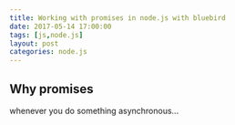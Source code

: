 ```yaml
---
title: Working with promises in node.js with bluebird
date: 2017-05-14 17:00:00
tags: [js,node.js]
layout: post
categories: node.js
---
```




<!-- more -->

## Why promises

whenever you do something asynchronous...

<!-- 

notes:

yes using bluebird in place of nodes naive promise support makes sense

http://stackoverflow.com/questions/34960886/are-there-still-reasons-to-use-promise-libraries-like-q-or-bluebird-now-that-we

moz keywords:

node js promises : 51 - 100
bluebird meaning : 101 - 200
promises nodejs : 101 - 200
promise nodejs : 201 - 500
bluebird promises : 101-200
bluebird node : 101-200
bluebird js : 101-200
bluebird promise : 51-100


bluebird : 118k - 300k

-->

